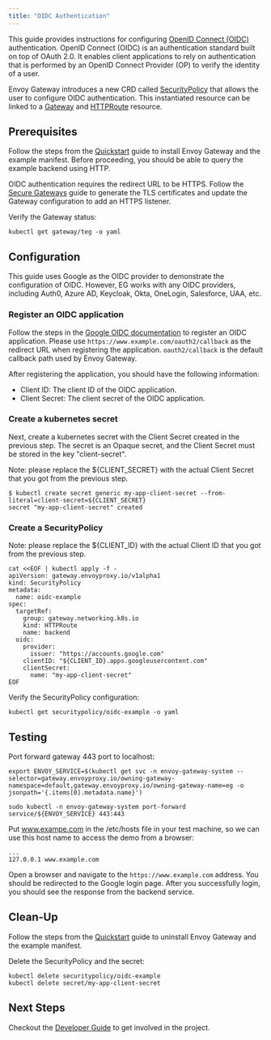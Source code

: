 ```yaml
---
title: "OIDC Authentication"
---
```


This guide provides instructions for configuring [OpenID Connect (OIDC)][oidc] authentication.
OpenID Connect (OIDC) is an authentication standard built on top of OAuth 2.0. 
It enables client applications to rely on authentication that is performed by an OpenID Connect Provider (OP) 
to verify the identity of a user.

Envoy Gateway introduces a new CRD called [SecurityPolicy][SecurityPolicy] that allows the user to configure OIDC 
authentication. 
This instantiated resource can be linked to a [Gateway][Gateway] and [HTTPRoute][HTTPRoute] resource.

## Prerequisites

Follow the steps from the [Quickstart](../quickstart) guide to install Envoy Gateway and the example manifest.
Before proceeding, you should be able to query the example backend using HTTP.

OIDC authentication requires the redirect URL to be HTTPS. Follow the [Secure Gateways](../secure-gateways) guide
 to generate the TLS certificates and update the Gateway configuration to add an HTTPS listener.

Verify the Gateway status:

```shell
kubectl get gateway/teg -o yaml
```

## Configuration

This guide uses Google as the OIDC provider to demonstrate the configuration of OIDC. However, EG works with any OIDC
providers, including Auth0, Azure AD, Keycloak, Okta, OneLogin, Salesforce, UAA, etc.

### Register an OIDC application

Follow the steps in the [Google OIDC documentation][google-oidc] to register an OIDC application. Please use 
`https://www.example.com/oauth2/callback` as the redirect URL when registering the application. `oauth2/callback` is the
default callback path used by Envoy Gateway.

After registering the application, you should have the following information:
* Client ID: The client ID of the OIDC application.
* Client Secret: The client secret of the OIDC application.

### Create a kubernetes secret

Next, create a kubernetes secret with the Client Secret created in the previous step. The secret is an Opaque secret,
and the Client Secret must be stored in the key "client-secret".

Note: please replace the ${CLIENT_SECRET} with the actual Client Secret that you got from the previous step.

```shell
$ kubectl create secret generic my-app-client-secret --from-literal=client-secret=${CLIENT_SECRET}
secret "my-app-client-secret" created
```

### Create a SecurityPolicy

Note: please replace the ${CLIENT_ID} with the actual Client ID that you got from the previous step.

```shell
cat <<EOF | kubectl apply -f -
apiVersion: gateway.envoyproxy.io/v1alpha1
kind: SecurityPolicy
metadata:
  name: oidc-example
spec:
  targetRef:
    group: gateway.networking.k8s.io
    kind: HTTPRoute
    name: backend
  oidc:
    provider:
      issuer: "https://accounts.google.com"
    clientID: "${CLIENT_ID}.apps.googleusercontent.com"
    clientSecret:
      name: "my-app-client-secret"
EOF
```

Verify the SecurityPolicy configuration:

```shell
kubectl get securitypolicy/oidc-example -o yaml
```

## Testing

Port forward gateway 443 port to localhost:

```shell
export ENVOY_SERVICE=$(kubectl get svc -n envoy-gateway-system --selector=gateway.envoyproxy.io/owning-gateway-namespace=default,gateway.envoyproxy.io/owning-gateway-name=eg -o jsonpath='{.items[0].metadata.name}')

sudo kubectl -n envoy-gateway-system port-forward service/${ENVOY_SERVICE} 443:443
```

Put www.exampe.com in the /etc/hosts file in your test machine, so we can use this host name to access the demo from a browser:

```shell
...
127.0.0.1 www.example.com
```

Open a browser and navigate to the `https://www.example.com` address. You should be redirected to the Google login page. After you
successfully login, you should see the response from the backend service.

## Clean-Up

Follow the steps from the [Quickstart](../quickstart) guide to uninstall Envoy Gateway and the example manifest.

Delete the SecurityPolicy and the secret:

```shell
kubectl delete securitypolicy/oidc-example
kubectl delete secret/my-app-client-secret
```

## Next Steps

Checkout the [Developer Guide](../../contributions/develop/) to get involved in the project.

[oidc]: https://openid.net/connect/
[google-oidc]: https://developers.google.com/identity/protocols/oauth2/openid-connect
[SecurityPolicy]: ../../design/security-policy/
[Gateway]: https://gateway-api.sigs.k8s.io/api-types/gateway
[HTTPRoute]: https://gateway-api.sigs.k8s.io/api-types/httproute
